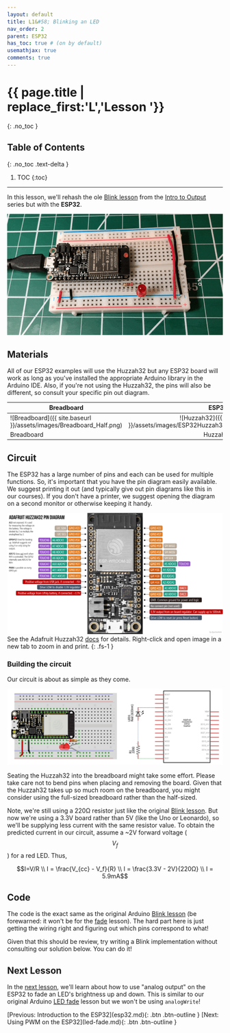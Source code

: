 ```yaml
---
layout: default
title: L1&#58; Blinking an LED
nav_order: 2
parent: ESP32
has_toc: true # (on by default)
usemathjax: true
comments: true
---
```

# {{ page.title | replace_first:'L','Lesson '}}
{: .no_toc }

## Table of Contents
{: .no_toc .text-delta }

1. TOC
{:toc}
---

In this lesson, we'll rehash the ole [Blink lesson](../arduino/led-blink.md) from the [Intro to Output](../arduino/intro-output.md) series but with the **ESP32**.

![Animation of Blink on the ESP32](assets/movies/Huzzah32_Blink-optimized.gif)

## Materials

All of our ESP32 examples will use the Huzzah32 but any ESP32 board will work as long as you've installed the appropriate Arduino library in the Arduino IDE. Also, if you're not using the Huzzah32, the pins will also be different, so consult your specific pin out diagram.

| Breadboard | ESP32 | LED | Resistor |
| ---------- |:-----:|:-----:|:-----:|
| ![Breadboard]({{ site.baseurl }}/assets/images/Breadboard_Half.png) | ![Huzzah32]({{ site.baseurl }}/assets/images/ESP32Huzzah32_Adafruit_vertical_h200.png)    | ![Red LED]({{ site.baseurl }}/assets/images/RedLED_Fritzing.png) | ![220 Ohm Resistor]({{ site.baseurl }}/assets/images/Resistor220_Fritzing.png) |
| Breadboard | Huzzah32  | Red LED | 220Ω Resistor |

## Circuit

The ESP32 has a large number of pins and each can be used for multiple functions. So, it's important that you have the pin diagram easily available. We suggest printing it out (and typically give out pin diagrams like this in our courses). If you don't have a printer, we suggest opening the diagram on a second monitor or otherwise keeping it handy.

![Huzzah32 pin diagram](assets/images/AdafruitHuzzah32PinDiagram.png)
See the Adafruit Huzzah32 [docs](https://learn.adafruit.com/adafruit-huzzah32-esp32-feather/pinouts) for details. Right-click and open image in a new tab to zoom in and print.
{: .fs-1 } 

### Building the circuit

Our circuit is about as simple as they come. 

![Circuit showing LED connected to GPIO #21 via a current limiting resistor](assets/images/Huzzah32_Blink_CircuitDiagramAndSchematic_Fritzing.png)

Seating the Huzzah32 into the breadboard might take some effort. Please take care not to bend pins when placing and removing the board. Given that the Huzzah32 takes up so much room on the breadboard, you might consider using the full-sized breadboard rather than the half-sized.

Note, we're still using a 220Ω resistor just like the original [Blink lesson](../arduino/led-blink.md). But now we're using a 3.3V board rather than 5V (like the Uno or Leonardo), so we'll be supplying less current with the same resistor value. To obtain the predicted current in our circuit, assume a ~2V forward voltage ($$V_f$$) for a red LED. Thus, 

$$I=V/R \\ 
I = \frac{V_{cc} - V_f}{R} \\
I = \frac{3.3V - 2V}{220Ω} \\
I = 5.9mA$$

## Code

The code is the exact same as the original Arduino [Blink lesson](../arduino/led-blink.md) (be forewarned: it won't be for the [fade](led-fade.md) lesson). The hard part here is just getting the wiring right and figuring out which pins correspond to what!

Given that this should be review, try writing a Blink implementation without consulting our solution below. You can do it!

<!-- https://github.com/makeabilitylab/arduino/blob/master/ESP32/Basics/Blink/Blink.ino -->

<script src="https://gist-it.appspot.com/https://github.com/makeabilitylab/arduino/blob/master/ESP32/Basics/Blink/Blink.ino?footer=minimal"></script>

<!-- TODO: insert workbench video -->

## Next Lesson

In the [next lesson](led-fade.md), we'll learn about how to use "analog output" on the ESP32 to fade an LED's brightness up and down. This is similar to our original Arduino [LED fade](../arduino/led-fade.md) lesson but we won't be using `analogWrite`!

<span class="fs-6">
[Previous: Introduction to the ESP32](esp32.md){: .btn .btn-outline }
[Next: Using PWM on the ESP32](led-fade.md){: .btn .btn-outline }
</span>